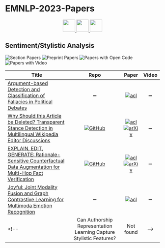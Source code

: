 # EMNLP-2023-Papers

<div align="center">
    <a href="https://github.com/DmitryRyumin/EMNLP-2023-Papers/blob/main/sections/semantics.md">
        <img src="https://cdn.jsdelivr.net/gh/DmitryRyumin/NewEraAI-Papers@main/images/left.svg" width="40" alt="" />
    </a>
    <a href="https://github.com/DmitryRyumin/EMNLP-2023-Papers/">
        <img src="https://cdn.jsdelivr.net/gh/DmitryRyumin/NewEraAI-Papers@main/images/home.svg" width="40" alt="" />
    </a>
    <a href="https://github.com/DmitryRyumin/EMNLP-2023-Papers/blob/main/sections/speech-and-multimodality.md">
        <img src="https://cdn.jsdelivr.net/gh/DmitryRyumin/NewEraAI-Papers@main/images/right.svg" width="40" alt="" />
    </a>
</div>

## Sentiment/Stylistic Analysis

![Section Papers](https://img.shields.io/badge/Section%20Papers-4-42BA16) ![Preprint Papers](https://img.shields.io/badge/Preprint%20Papers-2-b31b1b) ![Papers with Open Code](https://img.shields.io/badge/Papers%20with%20Open%20Code-2-1D7FBF) ![Papers with Video](https://img.shields.io/badge/Papers%20with%20Video-0-FF0000)

<!-- 346 -->
| **Title** | **Repo** | **Paper** | **Video** |
|-----------|:--------:|:---------:|:---------:|
| [Argument-based Detection and Classification of Fallacies in Political Debates](https://aclanthology.org/2023.emnlp-main.684) | :heavy_minus_sign: | [![acl](https://img.shields.io/badge/pdf-ACL%20Anthology-CBCBCC.svg)](https://aclanthology.org/2023.emnlp-main.684.pdf) | :heavy_minus_sign: |
| [Why Should this Article be Deleted? Transparent Stance Detection in Multilingual Wikipedia Editor Discussions](https://aclanthology.org/2023.emnlp-main.361) | [![GitHub](https://img.shields.io/github/stars/copenlu/wiki-stance?style=flat)](https://github.com/copenlu/wiki-stance) | [![acl](https://img.shields.io/badge/pdf-ACL%20Anthology-CBCBCC.svg)](https://aclanthology.org/2023.emnlp-main.361.pdf) <br /> [![arXiv](https://img.shields.io/badge/arXiv-2310.05779-b31b1b.svg)](http://arxiv.org/abs/2310.05779) | :heavy_minus_sign: |
| [EXPLAIN, EDIT, GENERATE: Rationale-Sensitive Counterfactual Data Augmentation for Multi-Hop Fact Verification](https://aclanthology.org/2023.emnlp-main.826) | [![GitHub](https://img.shields.io/github/stars/AAAndy-Zhu/RACE?style=flat)](https://github.com/AAAndy-Zhu/RACE) | [![acl](https://img.shields.io/badge/pdf-ACL%20Anthology-CBCBCC.svg)](https://aclanthology.org/2023.emnlp-main.826.pdf) <br /> [![arXiv](https://img.shields.io/badge/arXiv-2310.14508-b31b1b.svg)](http://arxiv.org/abs/2310.14508) | :heavy_minus_sign: |
| [Joyful: Joint Modality Fusion and Graph Contrastive Learning for Multimoda Emotion Recognition](https://aclanthology.org/2023.emnlp-main.996) | :heavy_minus_sign: | [![acl](https://img.shields.io/badge/pdf-ACL%20Anthology-CBCBCC.svg)](https://aclanthology.org/2023.emnlp-main.996.pdf) | :heavy_minus_sign: |
<!-- | Can Authorship Representation Learning Capture Stylistic Features? | Not found | -->
